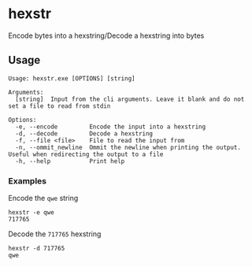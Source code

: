 # hexstr
Encode bytes into a hexstring/Decode a hexstring into bytes

## Usage
```
Usage: hexstr.exe [OPTIONS] [string]

Arguments:
  [string]  Input from the cli arguments. Leave it blank and do not set a file to read from stdin

Options:
  -e, --encode         Encode the input into a hexstring
  -d, --decode         Decode a hexstring
  -f, --file <file>    File to read the input from
  -n, --ommit_newline  Ommit the newline when printing the output. Useful when redirecting the output to a file
  -h, --help           Print help
```
### Examples
Encode the `qwe` string

```
hexstr -e qwe
717765
```
Decode the `717765` hexstring

```
hexstr -d 717765
qwe
```
